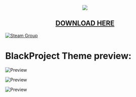 <p align="center">
  <img src="https://i.imgur.com/0ShBiIX.png"/>
  <h2 align="center"><a href="https://github.com/muskitopt/BlackProject-Discord-Theme/archive/refs/heads/main.zip">DOWNLOAD HERE</a></h2>
</p>

[![Steam Group](https://img.shields.io/badge/Steam-group-yellowgreen.svg)](https://steamcommunity.com/groups/BlackProjectCommunity)

# BlackProject Theme preview: 

![Preview](https://i.imgur.com/CCpJU2f.jpg)

![Preview](https://i.imgur.com/CId0X6J.jpg)

![Preview](https://i.imgur.com/Wtmzoqi.jpg)
